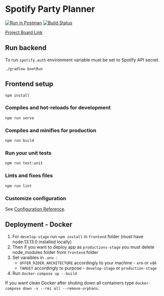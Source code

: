 # Spotify Party Planner
[![Run in Postman](https://run.pstmn.io/button.svg)](https://app.getpostman.com/run-collection/aeca5fa20835b080c838#?env%5Bjrie.eu%5D=W3sia2V5IjoiSE9TVCIsInZhbHVlIjoianJpZS5ldSIsImVuYWJsZWQiOnRydWV9XQ==)
[![Build Status](https://travis-ci.org/SuddenlyPineapple/spotify-music-party-planner-frontend.svg?branch=master)](https://travis-ci.org/SuddenlyPineapple/spotify-music-party-planner-frontend.svg?branch=master)

[Project Board Link](https://github.com/users/SuddenlyPineapple/projects/1)

## Run backend
To run `spotify.auth` environment variable must be set to Spotify API secret.
```
./gradlew bootRun
```

## Frontend setup
```
npm install
```

### Compiles and hot-reloads for development
```
npm run serve
```

### Compiles and minifies for production
```
npm run build
```

### Run your unit tests
```
npm run test:unit
```

### Lints and fixes files
```
npm run lint
```

### Customize configuration
See [Configuration Reference](https://cli.vuejs.org/config/).

## Deployment - Docker

1. For `develop-stage` run `npm install` in `frontend` folder (must have node:13.13.0 installed locally)
2. Then if you want to deploy app as `productions-stage` you must delete node_modules folder from `frontend` folder
3. Set varaibles in `.env `:
    - `OFFER_RIDER_ARCHITECTURE` accordingly to your machine - `arm` or `x86`
    - `TARGET` accordingly to purpose - `develop-stage` or `production-stage`
4. Run `docker-compose up --build`

If you want clean Docker after shuting down all containers type `docker-compose down -v --rmi all --remove-orphans`.